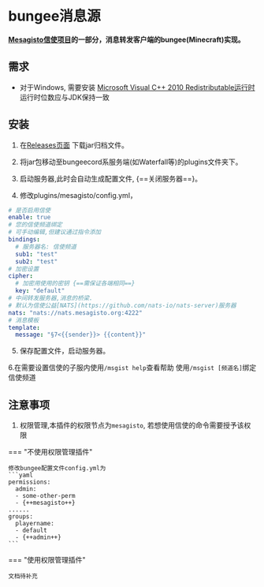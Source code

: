 
# bungee消息源

**[Mesagisto信使项目](https://github.com/MeowCat-Studio/mesagisto)的一部分，消息转发客户端的bungee(Minecraft)实现。**

## 需求

- 对于Windows, 需要安装 [Microsoft Visual C++ 2010 Redistributable运行时](https://www.microsoft.com/en-us/download/details.aspx?id=26999) 运行时位数应与JDK保持一致

## 安装

1. 在[Releases页面](https://github.com/MeowCat-Studio/bungee-message-source/releases) 下载jar归档文件。

2. 将jar包移动至bungeecord系服务端(如Waterfall等)的plugins文件夹下。

3. 启动服务器,此时会自动生成配置文件, {==关闭服务器==}。

4. 修改plugins/mesagisto/config.yml，

```yaml
# 是否启用信使
enable: true
# 您的信使频道绑定
# 可手动编辑,但建议通过指令添加
bindings:
  # 服务器名: 信使频道
  sub1: "test"
  sub2: "test"
# 加密设置
cipher:
  # 加密用使用的密钥 {==需保证各端相同==}
  key: "default"
# 中间转发服务器,消息的桥梁.
# 默认为信使公益[NATS](https://github.com/nats-io/nats-server)服务器
nats: "nats://nats.mesagisto.org:4222"
# 消息模板
template:
  message: "§7<{{sender}}> {{content}}"
```
5. 保存配置文件，启动服务器。

6.在需要设置信使的子服内使用`/msgist help`查看帮助 使用`/msgist [频道名]`绑定信使频道


## 注意事项

1. 权限管理,本插件的权限节点为`mesagisto`, 若想使用信使的命令需要授予该权限

=== "不使用权限管理插件"

    修改bungee配置文件config.yml为
    ```yaml
    permissions:
      admin:
      - some-other-perm
      - {++mesagisto++}
    ......
    groups:
      playername:
      - default
      - {++admin++}
    ```

=== "使用权限管理插件"

    文档待补充
